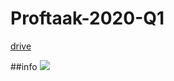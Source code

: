 # Proftaak-2020-Q1

<a href = "https://drive.google.com/drive/folders/1YSDyDP0U5bN5wpIHPdd9CojjYtYCRQgB?usp=sharing"> drive </a>

##info
<img src = "https://drive.google.com/open?id=1HIcwtfoMi-aLbdDMt535fsB1oF6QUEIm">
